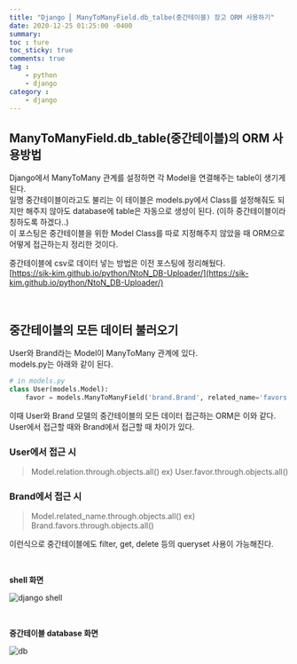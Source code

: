 ```yaml
---
title: "Django ⎜ ManyToManyField.db_talbe(중간테이블) 장고 ORM 사용하기"
date: 2020-12-25 01:25:00 -0400
summary: 
toc : ture
toc_sticky: true
comments: true
tag : 
    - python
    - django
category : 
    - django
---
```


## ManyToManyField.db_table(중간테이블)의 ORM 사용방법

Django에서 ManyToMany 관계를 설정하면 각 Model을 연결해주는 table이 생기게 된다.  
일명 중간테이블이라고도 불리는 이 테이블은 models.py에서 Class를 설정해줘도 되지만 해주지 않아도 database에 table은 자동으로 생성이 된다. (이하 중간테이블이라 칭하도록 하겠다..)  
이 포스팅은 중간테이블을 위한 Model Class를 따로 지정해주지 않았을 때 ORM으로 어떻게 접근하는지 정리한 것이다.

중간테이블에 csv로 데이터 넣는 방법은 이전 포스팅에 정리해뒀다.  
[https://sik-kim.github.io/python/NtoN_DB-Uploader/](https://sik-kim.github.io/python/NtoN_DB-Uploader/)

<br>

## 중간테이블의 모든 데이터 불러오기

User와 Brand라는 Model이 ManyToMany 관계에 있다.  
models.py는 아래와 같이 된다.



```python
# in models.py
class User(models.Model):
    favor = models.ManyToManyField('brand.Brand', related_name='favors')
```

이때 User와 Brand 모델의 중간테이블의 모든 데이터 접근하는 ORM은 이와 같다.  
User에서 접근할 때와 Brand에서 접근할 때 차이가 있다.

### User에서 접근 시
> Model.relation.through.objects.all()
ex) User.favor.through.objects.all()

### Brand에서 접근 시
> Model.related_name.through.objects.all()
ex) Brand.favors.through.objects.all()

이런식으로 중간테이블에도 filter, get, delete 등의 queryset 사용이 가능해진다.  

<br>

**shell 화면**

![django shell](https://i.ibb.co/HVqNsB1/image.png)

<br>

**중간테이블 database 화면**

![db](https://i.ibb.co/YdZ28k5/image.png)
